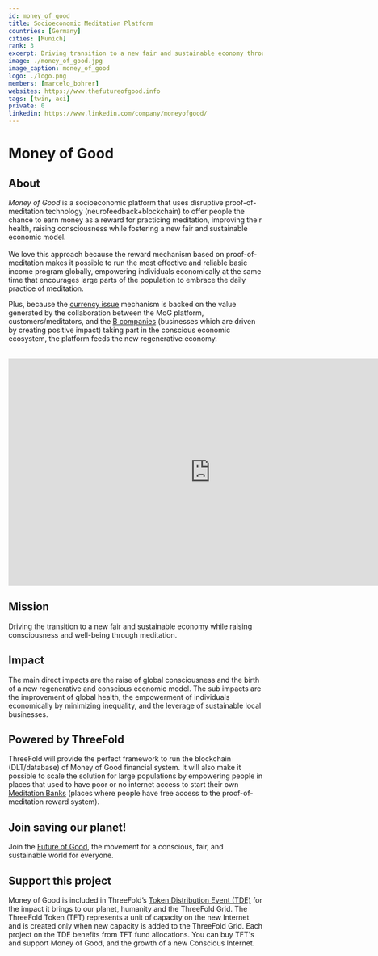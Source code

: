 ```yaml
---
id: money_of_good
title: Socioeconomic Meditation Platform
countries: [Germany]
cities: [Munich]
rank: 3
excerpt: Driving transition to a new fair and sustainable economy through meditation.
image: ./money_of_good.jpg
image_caption: money_of_good
logo: ./logo.png
members: [marcelo_bohrer]
websites: https://www.thefutureofgood.info
tags: [twin, aci]
private: 0
linkedin: https://www.linkedin.com/company/moneyofgood/
---
```



# Money of Good

## About

*Money of Good* is a socioeconomic platform that uses disruptive proof-of-meditation technology (neurofeedback+blockchain) to offer people the chance to earn money as a reward for practicing meditation, improving their health, raising consciousness while fostering a new fair and sustainable economic model.
<br /><br />
We love this approach because the reward mechanism based on proof-of-meditation makes it possible to run the most effective and reliable basic income program globally, empowering individuals economically at the same time that encourages large parts of the population to embrace the daily practice of meditation.

Plus, because the [currency issue](https://cda71153-0003-4d0a-acef-88cf4099ed33.filesusr.com/ugd/bc41a1_a40c5cac0327482fb6f0223ed9711982.pdf) mechanism is backed on the value generated by the collaboration between the MoG platform, customers/meditators, and the [B companies](https://www.bcorporation.net/) (businesses which are driven by creating positive impact) taking part in the conscious economic ecosystem, the platform feeds the new regenerative economy.

<BR>

<iframe src="https://player.vimeo.com/video/424095155" width="800" height="450" frameborder="0" allow="autoplay; fullscreen" allowfullscreen></iframe>

<BR>


## Mission

Driving the transition to a new fair and sustainable economy while raising consciousness and well-being through meditation.

## Impact

The main direct impacts are the raise of global consciousness and the birth of a new regenerative and conscious economic model. The sub impacts are the improvement of global health, the empowerment of individuals economically by minimizing inequality, and the leverage of sustainable local businesses.

## Powered by ThreeFold

ThreeFold will provide the perfect framework to run the blockchain (DLT/database) of Money of Good financial system. It will also make it possible to scale the solution for large populations by empowering people in places that used to have poor or no internet access to start their own  [Meditation Banks](https://youtu.be/6lFRJhUblvw) (places where people have free access to the proof-of-meditation reward system).

## Join saving our planet!
 
Join the [Future of Good](https://www.thefutureofgood.info/), the movement for a conscious, fair, and sustainable world for everyone.

## Support this project

Money of Good is included in ThreeFold’s [Token Distribution Event (TDE)](https://wiki.threefold.io/#/tdeoverview)</a> for the impact it brings to our planet, humanity and the ThreeFold Grid.
The ThreeFold Token (TFT) represents a unit of capacity on the new Internet and is created only when new capacity is added to the ThreeFold Grid.
Each project on the TDE benefits from TFT fund allocations. You can buy TFT's and support Money of Good, and the growth of a new Conscious Internet.

<!-- ## TFGrid Solution

### Roadmap

- Q1 2021
  - Integration on TF Grid, 3Bot, TF Wallet -->

